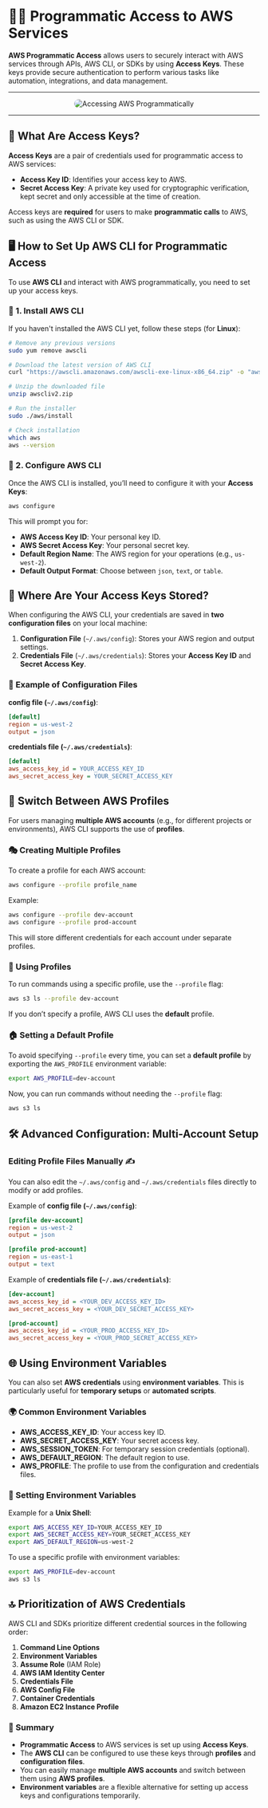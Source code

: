 # **🧑‍💻 Programmatic Access to AWS Services**

**AWS Programmatic Access** allows users to securely interact with AWS services through APIs, AWS CLI, or SDKs by using **Access Keys**. These keys provide secure authentication to perform various tasks like automation, integrations, and data management.

---

<div align="center">
  <img src="images/access-to-aws.png" alt="Accessing AWS Programmatically" style="border-radius: 10px; max-width: 100%;" />
</div>

---

## **🔑 What Are Access Keys?**

**Access Keys** are a pair of credentials used for programmatic access to AWS services:

- **Access Key ID**: Identifies your access key to AWS.
- **Secret Access Key**: A private key used for cryptographic verification, kept secret and only accessible at the time of creation.

Access keys are **required** for users to make **programmatic calls** to AWS, such as using the AWS CLI or SDK.

## **🖥️ How to Set Up AWS CLI for Programmatic Access**

To use **AWS CLI** and interact with AWS programmatically, you need to set up your access keys.

### **🐧 1. Install AWS CLI**

If you haven't installed the AWS CLI yet, follow these steps (for **Linux**):

```bash
# Remove any previous versions
sudo yum remove awscli

# Download the latest version of AWS CLI
curl "https://awscli.amazonaws.com/awscli-exe-linux-x86_64.zip" -o "awscliv2.zip"

# Unzip the downloaded file
unzip awscliv2.zip

# Run the installer
sudo ./aws/install

# Check installation
which aws
aws --version
```

### **🔧 2. Configure AWS CLI**

Once the AWS CLI is installed, you’ll need to configure it with your **Access Keys**:

```bash
aws configure
```

This will prompt you for:

- **AWS Access Key ID**: Your personal key ID.
- **AWS Secret Access Key**: Your personal secret key.
- **Default Region Name**: The AWS region for your operations (e.g., `us-west-2`).
- **Default Output Format**: Choose between `json`, `text`, or `table`.

## **📁 Where Are Your Access Keys Stored?**

When configuring the AWS CLI, your credentials are saved in **two configuration files** on your local machine:

1. **Configuration File** (`~/.aws/config`): Stores your AWS region and output settings.
2. **Credentials File** (`~/.aws/credentials`): Stores your **Access Key ID** and **Secret Access Key**.

### **📝 Example of Configuration Files**

**config file (`~/.aws/config`)**:

```ini
[default]
region = us-west-2
output = json
```

**credentials file (`~/.aws/credentials`)**:

```ini
[default]
aws_access_key_id = YOUR_ACCESS_KEY_ID
aws_secret_access_key = YOUR_SECRET_ACCESS_KEY
```

## **🔄 Switch Between AWS Profiles**

For users managing **multiple AWS accounts** (e.g., for different projects or environments), AWS CLI supports the use of **profiles**.

### **🎭 Creating Multiple Profiles**

To create a profile for each AWS account:

```bash
aws configure --profile profile_name
```

Example:

```bash
aws configure --profile dev-account
aws configure --profile prod-account
```

This will store different credentials for each account under separate profiles.

### **🤹 Using Profiles**

To run commands using a specific profile, use the `--profile` flag:

```bash
aws s3 ls --profile dev-account
```

If you don’t specify a profile, AWS CLI uses the **default** profile.

### **🏠 Setting a Default Profile**

To avoid specifying `--profile` every time, you can set a **default profile** by exporting the `AWS_PROFILE` environment variable:

```bash
export AWS_PROFILE=dev-account
```

Now, you can run commands without needing the `--profile` flag:

```bash
aws s3 ls
```

## **🛠️ Advanced Configuration: Multi-Account Setup**

### **Editing Profile Files Manually** ✍️

You can also edit the `~/.aws/config` and `~/.aws/credentials` files directly to modify or add profiles.

Example of **config file (`~/.aws/config`)**:

```ini
[profile dev-account]
region = us-west-2
output = json

[profile prod-account]
region = us-east-1
output = text
```

Example of **credentials file (`~/.aws/credentials`)**:

```ini
[dev-account]
aws_access_key_id = <YOUR_DEV_ACCESS_KEY_ID>
aws_secret_access_key = <YOUR_DEV_SECRET_ACCESS_KEY>

[prod-account]
aws_access_key_id = <YOUR_PROD_ACCESS_KEY_ID>
aws_secret_access_key = <YOUR_PROD_SECRET_ACCESS_KEY>
```

## **🌐 Using Environment Variables**

You can also set **AWS credentials** using **environment variables**. This is particularly useful for **temporary setups** or **automated scripts**.

### **🌍 Common Environment Variables**

- **AWS_ACCESS_KEY_ID**: Your access key ID.
- **AWS_SECRET_ACCESS_KEY**: Your secret access key.
- **AWS_SESSION_TOKEN**: For temporary session credentials (optional).
- **AWS_DEFAULT_REGION**: The default region to use.
- **AWS_PROFILE**: The profile to use from the configuration and credentials files.

### **🌱 Setting Environment Variables**

Example for a **Unix Shell**:

```bash
export AWS_ACCESS_KEY_ID=YOUR_ACCESS_KEY_ID
export AWS_SECRET_ACCESS_KEY=YOUR_SECRET_ACCESS_KEY
export AWS_DEFAULT_REGION=us-west-2
```

To use a specific profile with environment variables:

```bash
export AWS_PROFILE=dev-account
aws s3 ls
```

## **🔝 Prioritization of AWS Credentials**

AWS CLI and SDKs prioritize different credential sources in the following order:

1. **Command Line Options**
2. **Environment Variables**
3. **Assume Role** (IAM Role)
4. **AWS IAM Identity Center**
5. **Credentials File**
6. **AWS Config File**
7. **Container Credentials**
8. **Amazon EC2 Instance Profile**

### **🏁 Summary**

- **Programmatic Access** to AWS services is set up using **Access Keys**.
- The **AWS CLI** can be configured to use these keys through **profiles** and **configuration files**.
- You can easily manage **multiple AWS accounts** and switch between them using **AWS profiles**.
- **Environment variables** are a flexible alternative for setting up access keys and configurations temporarily.
